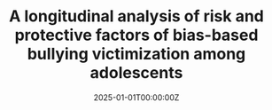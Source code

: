 ---
title: "A longitudinal analysis of risk and protective factors of bias-based bullying victimization among adolescents"
authors:
- Kaitlin B. Parodi
- Melissa K. Holt
- Prerna Aradhya
- Jennifer G. Green
- Gabriel J. Merrin
date: "2025-01-01T00:00:00Z"
doi: "10.1177/08862605251318276"

# Schedule page publish date (NOT publication's date).
publishDate: "2025-01-01T00:00:00Z"

# Publication type.
publication_types: ["2"]

# Publication name and optional abbreviated publication name.
publication: "*Journal of Interpersonal Violence*"
publication_short: ""

abstract: ""

summary: ""

tags:
- Adolescent Development
- Prevention Science

featured: false

# Links (optional).
url_pdf: 
url_code: ''
url_dataset: ''
url_poster: ''
url_project: ''
url_slides: ''
url_source: ''
url_video: ''

# Featured image
image:
  caption: ''
  focal_point: ""
  preview_only: false

# Associated Projects (optional).
projects: []

# Slides (optional).
slides: ""
---